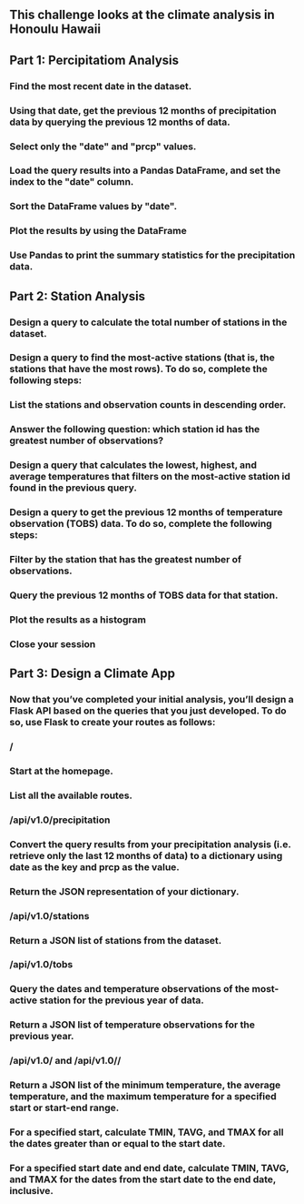 ## This challenge looks at the climate analysis in Honoulu Hawaii ##

## Part 1: Percipitatiom Analysis ###
### Find the most recent date in the dataset.

### Using that date, get the previous 12 months of precipitation data by querying the previous 12 months of data.

### Select only the "date" and "prcp" values.

### Load the query results into a Pandas DataFrame, and set the index to the "date" column.

### Sort the DataFrame values by "date".

### Plot the results by using the DataFrame

### Use Pandas to print the summary statistics for the precipitation data.

## Part 2: Station Analysis ##
### Design a query to calculate the total number of stations in the dataset.

### Design a query to find the most-active stations (that is, the stations that have the most rows). To do so, complete the following steps:

### List the stations and observation counts in descending order.
### Answer the following question: which station id has the greatest number of observations?

### Design a query that calculates the lowest, highest, and average temperatures that filters on the most-active station id found in the previous query.

### Design a query to get the previous 12 months of temperature observation (TOBS) data. To do so, complete the following steps:

### Filter by the station that has the greatest number of observations.

### Query the previous 12 months of TOBS data for that station.

### Plot the results as a histogram

### Close your session

## Part 3: Design a Climate App
### Now that you’ve completed your initial analysis, you’ll design a Flask API based on the queries that you just developed. To do so, use Flask to create your routes as follows:

### /

### Start at the homepage.

### List all the available routes.

### /api/v1.0/precipitation

### Convert the query results from your precipitation analysis (i.e. retrieve only the last 12 months of data) to a dictionary using date as the key and prcp as the value.

### Return the JSON representation of your dictionary.

### /api/v1.0/stations

### Return a JSON list of stations from the dataset.
### /api/v1.0/tobs

### Query the dates and temperature observations of the most-active station for the previous year of data.

### Return a JSON list of temperature observations for the previous year.

### /api/v1.0/<start> and /api/v1.0/<start>/<end>

### Return a JSON list of the minimum temperature, the average temperature, and the maximum temperature for a specified start or start-end range.

### For a specified start, calculate TMIN, TAVG, and TMAX for all the dates greater than or equal to the start date.

### For a specified start date and end date, calculate TMIN, TAVG, and TMAX for the dates from the start date to the end date, inclusive.

